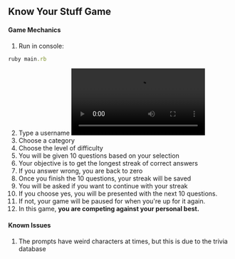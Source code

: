 ## Know Your Stuff Game

#### Game Mechanics

1. Run in console:
```ruby
ruby main.rb
```
2. Type a username
![PCP 1](username.mp4)
3. Choose a category
4. Choose the level of difficulty
5. You will be given 10 questions based on your selection
6. Your objective is to get the longest streak of correct answers
7. If you answer wrong, you are back to zero
8. Once you finish the 10 questions, your streak will be saved
9. You will be asked if you want to continue with your streak
10. If you choose yes, you will be presented with the next 10 questions.
11. If not, your game will be paused for when you're up for it again.
12. In this game, **you are competing against your personal best.**

#### Known Issues
1. The prompts have weird characters at times, but this is due to the trivia database

